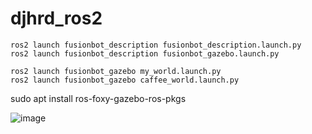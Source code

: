 # djhrd_ros2

```
ros2 launch fusionbot_description fusionbot_description.launch.py
ros2 launch fusionbot_description fusionbot_gazebo.launch.py

ros2 launch fusionbot_gazebo my_world.launch.py
ros2 launch fusionbot_gazebo caffee_world.launch.py
```

sudo apt install ros-foxy-gazebo-ros-pkgs

![image](https://user-images.githubusercontent.com/12381733/175758221-a84f39b5-68e9-4add-bcd3-a987234bf6b0.png)

